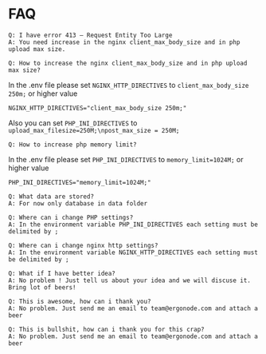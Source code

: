# FAQ

```
Q: I have error 413 – Request Entity Too Large
A: You need increase in the nginx client_max_body_size and in php upload max size. 
```

```
Q: How to increase the nginx client_max_body_size and in php upload max size?
```

In the .env file please set `NGINX_HTTP_DIRECTIVES` to `client_max_body_size 250m;` or higher value
```
NGINX_HTTP_DIRECTIVES="client_max_body_size 250m;" 
```
Also you can set `PHP_INI_DIRECTIVES` to `upload_max_filesize=250M;\npost_max_size = 250M;`

```
Q: How to increase php memory limit?
```
In the .env file please set `PHP_INI_DIRECTIVES` to `memory_limit=1024M;` or higher value

```
PHP_INI_DIRECTIVES="memory_limit=1024M;" 
```

```
Q: What data are stored?
A: For now only database in data folder
```

```
Q: Where can i change PHP settings?
A: In the environment variable PHP_INI_DIRECTIVES each setting must be delimited by ;
```

```
Q: Where can i change nginx http settings?
A: In the environment variable NGINX_HTTP_DIRECTIVES each setting must be delimited by ;
```

```
Q: What if I have better idea?
A: No problem ! Just tell us about your idea and we will discuse it. Bring lot of beers!
```

```
Q: This is awesome, how can i thank you?
A: No problem. Just send me an email to team@ergonode.com and attach a beer
```

```
Q: This is bullshit, how can i thank you for this crap?
A: No problem. Just send me an email to team@ergonode.com and attach a beer
```

